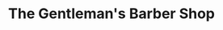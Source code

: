 ---
title: "The Gentleman's Barber Shop"
url: /hungerford/the-gentlemans-barber-shop/
shop: hairdresser
---